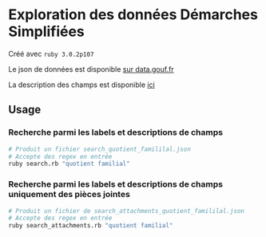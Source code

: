 # Exploration des données Démarches Simplifiées

Créé avec `ruby 3.0.2p107`

Le json de données est disponible [sur data.gouf.fr](https://www.data.gouv.fr/fr/datasets/descriptif-des-demarches-publiees/)

La description des champs est disponible [ici](https://www.demarches-simplifiees.fr/graphql/schema/index.html#definition-ChampDescriptor)

## Usage

### Recherche parmi les labels et descriptions de champs
```sh
# Produit un fichier search_quotient_famililal.json
# Accepte des regex en entrée
ruby search.rb "quotient familial"
```

### Recherche parmi les labels et descriptions de champs uniquement des pièces jointes
```sh
# Produit un fichier de search_attachments_quotient_famililal.json
# Accepte des regex en entrée
ruby search_attachments.rb "quotient familial"
```